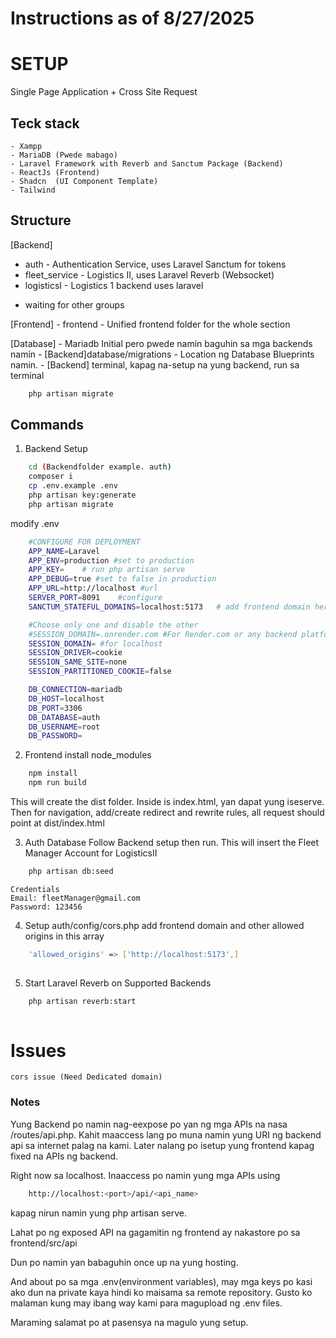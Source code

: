 # Instructions as of 8/27/2025
# SETUP
Single Page Application + Cross Site Request

##  Teck stack
    - Xampp
    - MariaDB (Pwede mabago)
    - Laravel Framework with Reverb and Sanctum Package (Backend)
    - ReactJs (Frontend)
    - Shadcn  (UI Component Template)
    - Tailwind

##  Structure
[Backend]
- auth          - Authentication Service, uses Laravel Sanctum for tokens
- fleet_service - Logistics II, uses Laravel Reverb (Websocket)
- logisticsI    - Logistics 1 backend uses laravel

* waiting for other groups

[Frontend]
    - frontend      - Unified frontend folder for the whole section

[Database]
    - Mariadb Initial pero pwede namin baguhin sa mga backends namin
    - [Backend]database/migrations - Location ng Database Blueprints namin.
    - [Backend] terminal, kapag na-setup na yung backend, run sa terminal

```bash
    php artisan migrate
```

##  Commands
1. Backend Setup
```bash
    cd (Backendfolder example. auth)
    composer i
    cp .env.example .env
    php artisan key:generate
    php artisan migrate
```

modify .env
```bash
    #CONFIGURE FOR DEPLOYMENT
    APP_NAME=Laravel
    APP_ENV=production #set to production
    APP_KEY=    # run php artisan serve
    APP_DEBUG=true #set to false in production
    APP_URL=http://localhost #url
    SERVER_PORT=8091    #configure
    SANCTUM_STATEFUL_DOMAINS=localhost:5173   # add frontend domain here to allow csrf-tokens

    #Choose only one and disable the other
    #SESSION_DOMAIN=.onrender.com #For Render.com or any backend platform
    SESSION_DOMAIN= #for localhost 
    SESSION_DRIVER=cookie
    SESSION_SAME_SITE=none
    SESSION_PARTITIONED_COOKIE=false

    DB_CONNECTION=mariadb
    DB_HOST=localhost
    DB_PORT=3306
    DB_DATABASE=auth
    DB_USERNAME=root
    DB_PASSWORD=
```

2. Frontend
install node_modules
```bash
    npm install
    npm run build
```
This will create the dist folder. Inside is index.html, yan dapat yung iseserve.
Then for navigation, add/create redirect and rewrite rules, all request should point at dist/index.html

3. Auth Database
Follow Backend setup then run. This will insert the Fleet Manager Account for LogisticsII
```bash
    php artisan db:seed
```
    Credentials
    Email: fleetManager@gmail.com
    Password: 123456

4. Setup auth/config/cors.php
add frontend domain and other allowed origins in this array
```bash
    'allowed_origins' => ['http://localhost:5173',] 
    
```

5. Start Laravel Reverb on Supported Backends

```bash
    php artisan reverb:start
    
```

# Issues
    cors issue (Need Dedicated domain)

### Notes
Yung Backend po namin nag-eexpose po yan ng mga APIs na nasa /routes/api.php. Kahit maaccess lang po muna namin yung URI ng backend api sa internet palag na kami. Later nalang po isetup yung frontend kapag fixed na APIs ng backend.

Right now sa localhost. Inaaccess po namin yung mga APIs using 

```bash 
    http://localhost:<port>/api/<api_name>

``` 
kapag nirun namin yung php artisan serve. 

Lahat po ng exposed API na gagamitin ng frontend ay nakastore po sa frontend/src/api

Dun po namin yan babaguhin once up na yung hosting.

And about po sa mga .env(environment variables), may mga keys po kasi ako dun na private kaya hindi ko maisama sa remote repository. Gusto ko malaman kung may ibang way kami para magupload ng .env files.


Maraming salamat po at pasensya na magulo yung setup.






        


        